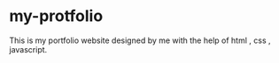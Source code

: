 # my-protfolio
This is my portfolio website designed by me with the help of html , css , javascript. 














